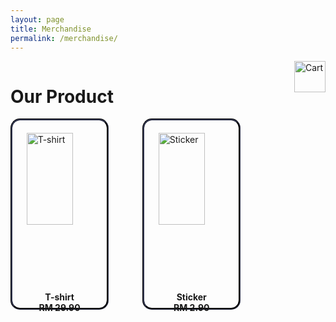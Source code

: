 ```yaml
---
layout: page
title: Merchandise
permalink: /merchandise/
---
```



<div>
	<h1 style="display: inline-block; text-align: left;">
		Our Product
	</h1>
	<span class="cart-img-wrapper">
		<img class="cart-img" src="{{ "/assets/img/cart.png" | relative_url }}" alt="Cart">
	</span>
</div>


<div>
	<div class="product-div-wrapper">
		<img class="product-img-wrapper" src="{{ "/assets/img/t-shirt.jpg" | relative_url }}" alt="T-shirt">
		<p class="product-description">
			T-shirt<br>
			RM 29.90
		</p>
	</div>
	<div class="product-div-wrapper">
		<img class="product-img-wrapper" src="{{ "/assets/img/sticker.jpg" | relative_url }}" alt="Sticker">
		<p class="product-description">
			Sticker<br>
			RM 2.90
		</p>	
	</div>
</div>


<style type="text/css">
.product-description{
	padding-top: 30px;
	font-weight: bold;
	text-align: center;	
}

.cart-img{
	width: 50px;
	height: 50px;
}

.cart-img-wrapper{
	display: inline-block;
	float: right;
}


@media screen and (min-width: 769px){
	.product-div-wrapper{
		display: inline-block;
		vertical-align: top;
		width: 30%;
		height: 300px;
		border-color: #343851;
		border-radius: 15px;
		border-style: groove;
		border-width: 3px;
		margin-right: 50px;
	}

	.product-img-wrapper{
		display: block;
		padding-top: 20px;
		height: 70%;
		margin-left: auto;
		margin-right: auto;
	}

}

@media screen and (max-width: 768px){
	.product-wrapper{
		width: 100%;
		height: 300px;
	}


}

</style>